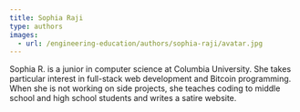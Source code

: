 ```yaml
---
title: Sophia Raji
type: authors
images:
  - url: /engineering-education/authors/sophia-raji/avatar.jpg 
---
```

Sophia R. is a junior in computer science at Columbia University. She takes particular interest in full-stack web development and Bitcoin programming. When she is not working on side projects, she teaches coding to middle school and high school students and writes a satire website.
